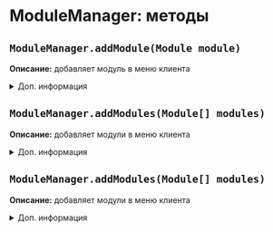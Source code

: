 # ModuleManager: методы
## `ModuleManager.addModule(Module module)`
**Описание:** добавляет модуль в меню клиента
<details>
<summary>Доп. информация</summary>

**Аргументы:**

| Аргумент | Значение |
| ------------- | ------------- |
| Module module | Модуль |

**Возвращает:** нет

**Пример:**
```js
var module = new Module("АвтоЛава", true, true, ModuleCategory.PLAYER);
ModuleManager.addModule(module);
```
</details>

## `ModuleManager.addModules(Module[] modules)`
**Описание:** добавляет модули в меню клиента
<details>
<summary>Доп. информация</summary>

**Аргументы:**

| Аргумент | Значение |
| ------------- | ------------- |
| Module[] modules | Массив модулей |

**Возвращает:** нет

**Пример:**
```js
var module1 = new Module("Подбор пароля", true, true, ModuleCategory.PLAYER);
var module2 = new Module("Поиск эксплойтов", true, true, ModuleCategory.MISC);
ModuleManager.addModules([module1, module2]);
```
</details>

## `ModuleManager.addModules(Module[] modules)`
**Описание:** добавляет модули в меню клиента
<details>
<summary>Доп. информация</summary>

**Аргументы:**

| Аргумент | Значение |
| ------------- | ------------- |
| Module[] modules | Массив модулей |

**Возвращает:** нет

**Пример:**
```js
var module1 = new Module("Подбор пароля", true, true, ModuleCategory.PLAYER);
var module2 = new Module("Поиск эксплойтов", true, true, ModuleCategory.MISC);
ModuleManager.addModules([module1, module2]);
```
</details>
